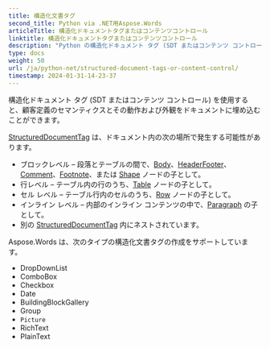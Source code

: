 ```yaml
---
title: 構造化文書タグ
second_title: Python via .NET用Aspose.Words
articleTitle: 構造化ドキュメントタグまたはコンテンツコントロール
linktitle: 構造化ドキュメントタグまたはコンテンツコントロール
description: "Python の構造化ドキュメント タグ (SDT またはコンテンツ コントロール) を使用して、顧客定義のセマンティクスとその動作および外観をドキュメントに埋め込みます。"
type: docs
weight: 50
url: /ja/python-net/structured-document-tags-or-content-control/
timestamp: 2024-01-31-14-23-37
---
```



構造化ドキュメント タグ (SDT またはコンテンツ コントロール) を使用すると、顧客定義のセマンティクスとその動作および外観をドキュメントに埋め込むことができます。

[StructuredDocumentTag](https://reference.aspose.com/words/python-net/aspose.words.markup/structureddocumenttag/) は、ドキュメント内の次の場所で発生する可能性があります。

- ブロックレベル – 段落とテーブルの間で、[Body](https://reference.aspose.com/words/python-net/aspose.words/body/)、[HeaderFooter](https://reference.aspose.com/words/python-net/aspose.words/headerfooter/)、[Comment](https://reference.aspose.com/words/python-net/aspose.words/comment/)、[Footnote](https://reference.aspose.com/words/python-net/aspose.words.notes/footnote/)、または [Shape](https://reference.aspose.com/words/python-net/aspose.words.drawing/shape/) ノードの子として。
- 行レベル – テーブル内の行のうち、[Table](https://reference.aspose.com/words/python-net/aspose.words.tables/table/) ノードの子として。
- セル レベル – テーブル行内のセルのうち、[Row](https://reference.aspose.com/words/python-net/aspose.words.tables/row/) ノードの子として。
- インライン レベル – 内部のインライン コンテンツの中で、[Paragraph](https://reference.aspose.com/words/python-net/aspose.words/paragraph/) の子として。
- 別の [StructuredDocumentTag](https://reference.aspose.com/words/python-net/aspose.words.markup/structureddocumenttag/) 内にネストされています。

Aspose.Words は、次のタイプの構造化文書タグの作成をサポートしています。

- DropDownList
- ComboBox 
- Checkbox 
- Date 
- BuildingBlockGallery 
- Group 
- `Picture`
- RichText 
- PlainText
